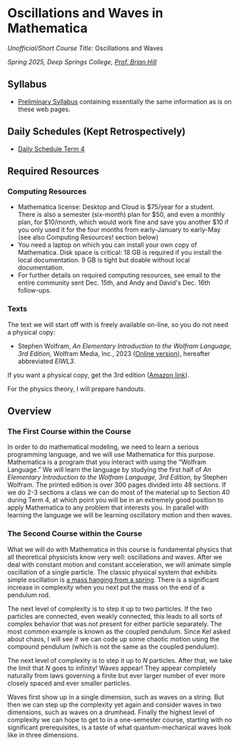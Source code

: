 # Oscillations and Waves in Mathematica

*Unofficial/Short Course Title:* Oscillations and Waves

*Spring 2025, Deep Springs College, [Prof. Brian Hill](https://brianhill.github.io)*

## Syllabus

* [Preliminary Syllabus](./OscillationsAndWavesSyllabus.pages.pdf) containing essentially the same information as is on these web pages.

## Daily Schedules (Kept Retrospectively)

* [Daily Schedule Term 4](./daily_schedule_term_4.html)

## Required Resources

### Computing Resources

* Mathematica license: Desktop and Cloud is $75/year for a student. There is also a semester (six-month) plan for $50, and even a monthly plan, for $10/month, which would work fine and save you another $10 if you only used it for the four months from early-January to early-May (see also Computing Resources! section below)
* You need a laptop on which you can install your own copy of Mathematica. Disk space is critical: 18 GB is required if you install the local documentation. 9 GB is tight but doable without local documentation.
* For further details on required computing resources, see email to the entire community sent Dec. 15th, and Andy and David's Dec. 16th follow-ups.

### Texts

The text we will start off with is freely available on-line, so you do not need a physical copy:

* Stephen Wolfram, *An Elementary Introduction to the Wolfram Language, 3rd Edition,* Wolfram Media, Inc., 2023 ([Online version](https://www.wolfram.com/language/elementary-introduction/3rd-ed/index.html.en)), hereafter abbreviated *EIWL3*.

If you want a physical copy, get the 3rd edition ([Amazon link](https://www.amazon.com/Elementary-Introduction-Wolfram-Language/dp/1944183078)).

For the physics theory, I will prepare handouts.

## Overview

### The First Course within the Course

In order to do mathematical modeling, we need to learn a serious programming language, and we will use Mathematica for this purpose. Mathematica is a program that you interact with using the &ldquo;Wolfram Language.&rdquo; We will learn the language by studying the first half of *An Elementary Introduction to the Wolfram Language, 3rd Edition,* by Stephen Wolfram. The printed edition is over 300 pages divided into 48 sections. If we do 2-3 sections a class we can do most of the material up to Section 40 during Term 4, at which point you will be in an extremely good position to apply Mathematica to any problem that interests you. In parallel with learning the language we will be learning oscillatory motion and then waves.

### The Second Course within the Course

What we will do with Mathematica in this course is fundamental physics that all theoretical physicists know very well: oscillations and waves. After we deal with constant motion and constant acceleration, we will animate simple oscillation of a single particle. The classic physical system that exhibits simple oscillation is [a mass hanging from a spring](https://youtu.be/I_Wscia8h9I). There is a significant increase in complexity when you next put the mass on the end of a pendulum rod.

The next level of complexity is to step it up to two particles. If the two particles are connected, even weakly connected, this leads to all sorts of complex behavior that was not present for either particle separately. The most common example is known as the coupled pendulum. Since Kel asked about chaos, I will see if we can code up some chaotic motion using the compound pendulum (which is not the same as the coupled pendulum).

The next level of complexity is to step it up to *N* particles. After that, we take the limit that *N* goes to infinity! Waves appear! They appear completely naturally from laws governing a finite but ever larger number of ever more closely spaced and ever smaller particles.

Waves first show up in a single dimension, such as waves on a string. But then we can step up the complexity yet again and consider waves in two dimensions, such as waves on a drumhead. Finally the highest level of complexity we can hope to get to in a one-semester course, starting with no significant prerequisites, is a taste of what quantum-mechanical waves look like in three dimensions.
